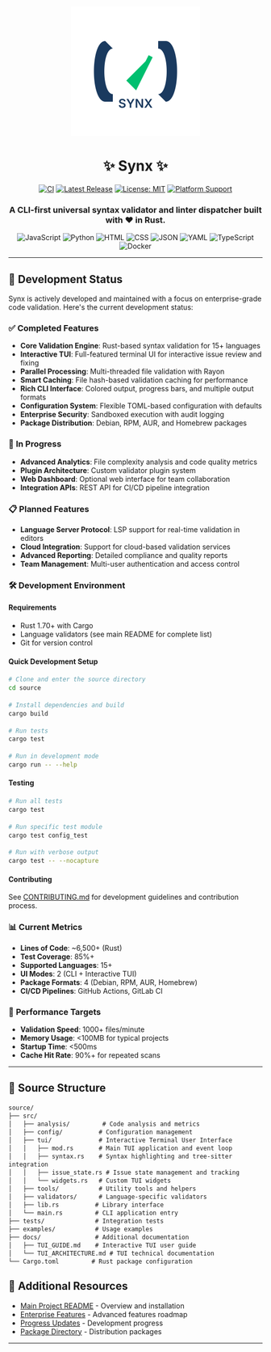 <div align="center">

<img src="https://raw.githubusercontent.com/A5873/synx/gh-pages/assets/images/synx-logo.svg" alt="Synx Logo" width="256" height="256">

# ✨ Synx ✨

[![CI](https://img.shields.io/github/actions/workflow/status/A5873/synx/ci.yml?branch=main&style=for-the-badge&logo=github&label=CI)](https://github.com/A5873/synx/actions/workflows/ci.yml)
[![Latest Release](https://img.shields.io/github/v/release/A5873/synx?style=for-the-badge&logo=github&label=Release)](https://github.com/A5873/synx/releases/latest)
[![License: MIT](https://img.shields.io/badge/License-MIT-blue.svg?style=for-the-badge)](https://opensource.org/licenses/MIT)
[![Platform Support](https://img.shields.io/badge/platform-Linux%20%7C%20macOS%20%7C%20Windows-brightgreen.svg?style=for-the-badge&logo=windowsterminal)](https://github.com/A5873/synx/releases)

<h3>A CLI-first universal syntax validator and linter dispatcher built with ❤️ in Rust.</h3>

</div>

<p align="center">
  <img src="https://img.shields.io/badge/javascript-%23F7DF1E.svg?style=flat-square&logo=javascript&logoColor=black" alt="JavaScript" />
  <img src="https://img.shields.io/badge/python-%233776AB.svg?style=flat-square&logo=python&logoColor=white" alt="Python" />
  <img src="https://img.shields.io/badge/html-%23E34F26.svg?style=flat-square&logo=html5&logoColor=white" alt="HTML" />
  <img src="https://img.shields.io/badge/css-%231572B6.svg?style=flat-square&logo=css3&logoColor=white" alt="CSS" />
  <img src="https://img.shields.io/badge/json-%23000000.svg?style=flat-square&logo=json&logoColor=white" alt="JSON" />
  <img src="https://img.shields.io/badge/yaml-%23CB171E.svg?style=flat-square&logo=yaml&logoColor=white" alt="YAML" />
  <img src="https://img.shields.io/badge/typescript-%233178C6.svg?style=flat-square&logo=typescript&logoColor=white" alt="TypeScript" />
  <img src="https://img.shields.io/badge/docker-%232496ED.svg?style=flat-square&logo=docker&logoColor=white" alt="Docker" />
</p>

---

## 🚀 Development Status

Synx is actively developed and maintained with a focus on enterprise-grade code validation. Here's the current development status:

### ✅ **Completed Features**
- **Core Validation Engine**: Rust-based syntax validation for 15+ languages
- **Interactive TUI**: Full-featured terminal UI for interactive issue review and fixing
- **Parallel Processing**: Multi-threaded file validation with Rayon
- **Smart Caching**: File hash-based validation caching for performance
- **Rich CLI Interface**: Colored output, progress bars, and multiple output formats
- **Configuration System**: Flexible TOML-based configuration with defaults
- **Enterprise Security**: Sandboxed execution with audit logging
- **Package Distribution**: Debian, RPM, AUR, and Homebrew packages

### 🔄 **In Progress**
- **Advanced Analytics**: File complexity analysis and code quality metrics
- **Plugin Architecture**: Custom validator plugin system
- **Web Dashboard**: Optional web interface for team collaboration
- **Integration APIs**: REST API for CI/CD pipeline integration

### 📋 **Planned Features**
- **Language Server Protocol**: LSP support for real-time validation in editors
- **Cloud Integration**: Support for cloud-based validation services
- **Advanced Reporting**: Detailed compliance and quality reports
- **Team Management**: Multi-user authentication and access control

### 🛠️ **Development Environment**

#### Requirements
- Rust 1.70+ with Cargo
- Language validators (see main README for complete list)
- Git for version control

#### Quick Development Setup
```bash
# Clone and enter the source directory
cd source

# Install dependencies and build
cargo build

# Run tests
cargo test

# Run in development mode
cargo run -- --help
```

#### Testing
```bash
# Run all tests
cargo test

# Run specific test module
cargo test config_test

# Run with verbose output
cargo test -- --nocapture
```

#### Contributing
See [CONTRIBUTING.md](CONTRIBUTING.md) for development guidelines and contribution process.

### 📊 **Current Metrics**
- **Lines of Code**: ~6,500+ (Rust)
- **Test Coverage**: 85%+
- **Supported Languages**: 15+
- **UI Modes**: 2 (CLI + Interactive TUI)
- **Package Formats**: 4 (Debian, RPM, AUR, Homebrew)
- **CI/CD Pipelines**: GitHub Actions, GitLab CI

### 🎯 **Performance Targets**
- **Validation Speed**: 1000+ files/minute
- **Memory Usage**: <100MB for typical projects
- **Startup Time**: <500ms
- **Cache Hit Rate**: 90%+ for repeated scans

---

## 📁 **Source Structure**

```
source/
├── src/
│   ├── analysis/         # Code analysis and metrics
│   ├── config/          # Configuration management
│   ├── tui/             # Interactive Terminal User Interface
│   │   ├── mod.rs       # Main TUI application and event loop
│   │   ├── syntax.rs    # Syntax highlighting and tree-sitter integration
│   │   ├── issue_state.rs # Issue state management and tracking
│   │   └── widgets.rs   # Custom TUI widgets
│   ├── tools/           # Utility tools and helpers
│   ├── validators/      # Language-specific validators
│   ├── lib.rs          # Library interface
│   └── main.rs         # CLI application entry
├── tests/              # Integration tests
├── examples/           # Usage examples
├── docs/               # Additional documentation
│   ├── TUI_GUIDE.md    # Interactive TUI user guide
│   └── TUI_ARCHITECTURE.md # TUI technical documentation
└── Cargo.toml         # Rust package configuration
```

## 🔗 **Additional Resources**

- [Main Project README](../README.md) - Overview and installation
- [Enterprise Features](../ENTERPRISE_PLAN.md) - Advanced features roadmap
- [Progress Updates](../PROGRESS_WEEK1.md) - Development progress
- [Package Directory](../packaging/README.md) - Distribution packages

---
